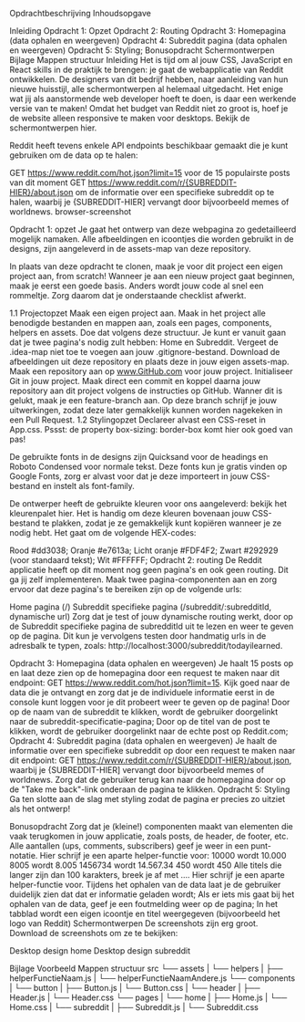 Opdrachtbeschrijving
Inhoudsopgave

Inleiding
Opdracht 1: Opzet
Opdracht 2: Routing
Opdracht 3: Homepagina (data ophalen en weergeven)
Opdracht 4: Subreddit pagina (data ophalen en weergeven)
Opdracht 5: Styling;
Bonusopdracht
Schermontwerpen
Bijlage
Mappen structuur
Inleiding
Het is tijd om al jouw CSS, JavaScript en React skills in de praktijk te brengen: je gaat de webapplicatie van Reddit ontwikkelen. De designers van dit bedrijf hebben, naar aanleiding van hun nieuwe huisstijl, alle schermontwerpen al helemaal uitgedacht. Het enige wat jij als aanstormende web developer hoeft te doen, is daar een werkende versie van te maken! Omdat het budget van Reddit niet zo groot is, hoef je de website alleen responsive te maken voor desktops. Bekijk de schermontwerpen hier.

Reddit heeft tevens enkele API endpoints beschikbaar gemaakt die je kunt gebruiken om de data op te halen:

GET https://www.reddit.com/hot.json?limit=15 voor de 15 populairste posts van dit moment
GET https://www.reddit.com/r/{SUBREDDIT-HIER}/about.json om de informatie over een specifieke subreddit op te halen, waarbij je {SUBREDDIT-HIER] vervangt door bijvoorbeeld memes of worldnews.
browser-screenshot

Opdracht 1: opzet
Je gaat het ontwerp van deze webpagina zo gedetailleerd mogelijk namaken. Alle afbeeldingen en icoontjes die worden gebruikt in de designs, zijn aangeleverd in de assets-map van deze repository.

In plaats van deze opdracht te clonen, maak je voor dit project een eigen project aan, from scratch! Wanneer je aan een nieuw project gaat beginnen, maak je eerst een goede basis. Anders wordt jouw code al snel een rommeltje. Zorg daarom dat je onderstaande checklist afwerkt.

1.1 Projectopzet
Maak een eigen project aan. Maak in het project alle benodigde bestanden en mappen aan, zoals een pages, components, helpers en assets. Doe dat volgens deze structuur. Je kunt er vanuit gaan dat je twee pagina's nodig zult hebben: Home en Subreddit. Vergeet de .idea-map niet toe te voegen aan jouw .gitignore-bestand.
Download de afbeeldingen uit deze repository en plaats deze in jouw eigen assets-map.
Maak een repository aan op www.GitHub.com voor jouw project.
Initialiseer Git in jouw project. Maak direct een commit en koppel daarna jouw repository aan dit project volgens de instructies op GitHub.
Wanner dit is gelukt, maak je een feature-branch aan. Op deze branch schrijf je jouw uitwerkingen, zodat deze later gemakkelijk kunnen worden nagekeken in een Pull Request.
1.2 Stylingopzet
Declareer alvast een CSS-reset in App.css. Pssst: de property box-sizing: border-box komt hier ook goed van pas!

De gebruikte fonts in de designs zijn Quicksand voor de headings en Roboto Condensed voor normale tekst. Deze fonts kun je gratis vinden op Google Fonts, zorg er alvast voor dat je deze importeert in jouw CSS-bestand en instelt als font-family.

De ontwerper heeft de gebruikte kleuren voor ons aangeleverd: bekijk het kleurenpalet hier. Het is handig om deze kleuren bovenaan jouw CSS-bestand te plakken, zodat je ze gemakkelijk kunt kopiëren wanneer je ze nodig hebt. Het gaat om de volgende HEX-codes:

Rood #dd3038;
Oranje #e7613a;
Licht oranje #FDF4F2;
Zwart #292929 (voor standaard tekst);
Wit #FFFFFF;
Opdracht 2: routing
De Reddit applicatie heeft op dit moment nog geen pagina's en ook geen routing. Dit ga jij zelf implementeren. Maak twee pagina-componenten aan en zorg ervoor dat deze pagina's te bereiken zijn op de volgende urls:

Home pagina (/)
Subreddit specifieke pagina (/subreddit/:subredditId, dynamische url)
Zorg dat je test of jouw dynamische routing werkt, door op de Subreddit specifieke pagina de subredditId uit te lezen en weer te geven op de pagina. Dit kun je vervolgens testen door handmatig urls in de adresbalk te typen, zoals: http://localhost:3000/subreddit/todayilearned.

Opdracht 3: Homepagina (data ophalen en weergeven)
Je haalt 15 posts op en laat deze zien op de homepagina door een request te maken naar dit endpoint: GET https://www.reddit.com/hot.json?limit=15. Kijk goed naar de data die je ontvangt en zorg dat je de individuele informatie eerst in de console kunt loggen voor je dit probeert weer te geven op de pagina!
Door op de naam van de subreddit te klikken, wordt de gebruiker doorgelinkt naar de subreddit-specificatie-pagina;
Door op de titel van de post te klikken, wordt de gebruiker doorgelinkt naar de echte post op Reddit.com;
Opdracht 4: Subreddit pagina (data ophalen en weergeven)
Je haalt de informatie over een specifieke subreddit op door een request te maken naar dit endpoint: GET https://www.reddit.com/r/{SUBREDDIT-HIER}/about.json, waarbij je {SUBREDDIT-HIER] vervangt door bijvoorbeeld memes of worldnews.
Zorg dat de gebruiker terug kan naar de homepagina door op de "Take me back"-link onderaan de pagina te klikken.
Opdracht 5: Styling
Ga ten slotte aan de slag met styling zodat de pagina er precies zo uitziet als het ontwerp!

Bonusopdracht
Zorg dat je (kleine!) componenten maakt van elementen die vaak terugkomen in jouw applicatie, zoals posts, de header, de footer, etc.
Alle aantallen (ups, comments, subscribers) geef je weer in een punt-notatie. Hier schrijf je een aparte helper-functie voor:
10000 wordt 10.000
8005 wordt 8.005
1456734 wordt 14.567.34
450 wordt 450
Alle titels die langer zijn dan 100 karakters, breek je af met .... Hier schrijf je een aparte helper-functie voor.
Tijdens het ophalen van de data laat je de gebruiker duidelijk zien dat dat er informatie geladen wordt;
Als er iets mis gaat bij het ophalen van de data, geef je een foutmelding weer op de pagina;
In het tabblad wordt een eigen icoontje en titel weergegeven (bijvoorbeeld het logo van Reddit)
Schermontwerpen
De screenshots zijn erg groot. Download de screenshots om ze te bekijken:

Desktop design home Desktop design subreddit

Bijlage
Voorbeeld Mappen structuur
src
└── assets
|
└── helpers
|    ├── helperFunctieNaam.js
|    └── helperFunctieNaamAndere.js
└── components
|    └── button
|        ├── Button.js
|        └── Button.css
|    └── header
|        ├── Header.js
|        └── Header.css
└── pages
|   └── home
|       ├── Home.js
|       └── Home.css
|   └── subreddit
|       ├── Subreddit.js
|       └── Subreddit.css
